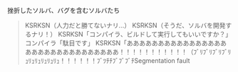 挫折したソルバ、バグを含むソルバたち

> KSRKSN（人力だと勝てないナリ...）
> KSRKSN（そうだ、ソルバを開発するナリ！）
> KSRKSN「コンパイラ、ビルドして実行してもいいですか？」
> コンパイラ「駄目です」
> KSRKSN「あああああああああああああああああああああああああああああああ！！！！！！！！！！！（ﾌﾞﾘﾌﾞﾘﾌﾞﾘﾌﾞﾘｭﾘｭﾘｭﾘｭﾘｭﾘｭ！！！！！！ﾌﾞﾂﾁﾁﾌﾞﾌﾞﾌﾞﾁSegmentation fault

